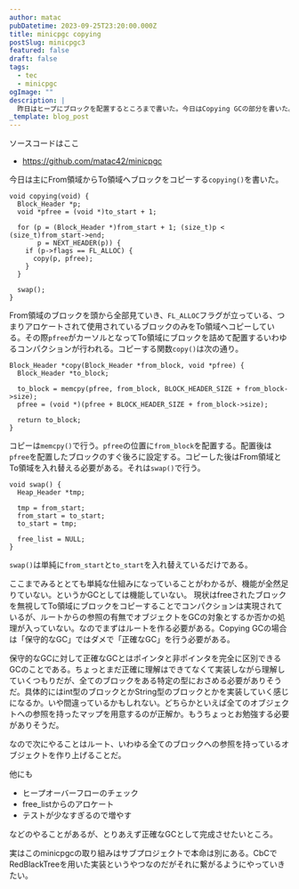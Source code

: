 ```yaml
---
author: matac
pubDatetime: 2023-09-25T23:20:00.000Z
title: minicpgc copying
postSlug: minicpgc3
featured: false
draft: false
tags:
  - tec
  - minicpgc
ogImage: ""
description: |
  昨日はヒープにブロックを配置するところまで書いた。今日はCopying GCの部分を書いた。
_template: blog_post
---
```


ソースコードはここ

- https://github.com/matac42/minicpgc

今日は主にFrom領域からTo領域へブロックをコピーする`copying()`を書いた。

```
void copying(void) {
  Block_Header *p;
  void *pfree = (void *)to_start + 1;

  for (p = (Block_Header *)from_start + 1; (size_t)p < (size_t)from_start->end;
       p = NEXT_HEADER(p)) {
    if (p->flags == FL_ALLOC) {
      copy(p, pfree);
    }
  }

  swap();
}
```

From領域のブロックを頭から全部見ていき、`FL_ALLOC`フラグが立っている、つまりアロケートされて使用されているブロックのみをTo領域へコピーしている。その際`pfree`がカーソルとなってTo領域にブロックを詰めて配置するいわゆるコンパクションが行われる。コピーする関数`copy()`は次の通り。

```
Block_Header *copy(Block_Header *from_block, void *pfree) {
  Block_Header *to_block;

  to_block = memcpy(pfree, from_block, BLOCK_HEADER_SIZE + from_block->size);
  pfree = (void *)(pfree + BLOCK_HEADER_SIZE + from_block->size);

  return to_block;
}
```

コピーは`memcpy()`で行う。`pfree`の位置に`from_block`を配置する。配置後は`pfree`を配置したブロックのすぐ後ろに設定する。コピーした後はFrom領域とTo領域を入れ替える必要がある。それは`swap()`で行う。

```
void swap() {
  Heap_Header *tmp;

  tmp = from_start;
  from_start = to_start;
  to_start = tmp;

  free_list = NULL;
}
```

`swap()`は単純に`from_start`と`to_start`を入れ替えているだけである。

ここまでみるととても単純な仕組みになっていることがわかるが、機能が全然足りていない。というかGCとしては機能していない。
現状はfreeされたブロックを無視してTo領域にブロックをコピーすることでコンパクションは実現されているが、ルートからの参照の有無でオブジェクトをGCの対象とするか否かの処理が入っていない。なのでまずはルートを作る必要がある。Copying GCの場合は「保守的なGC」ではダメで「正確なGC」を行う必要がある。

保守的なGCに対して正確なGCとはポインタと非ポインタを完全に区別できるGCのことである。ちょっとまだ正確に理解はできてなくて実装しながら理解していくつもりだが、全てのブロックをある特定の型におさめる必要がありそうだ。具体的にはint型のブロックとかString型のブロックとかを実装していく感じになるか。いや間違っているかもしれない。どちらかといえば全てのオブジェクトへの参照を持ったマップを用意するのが正解か。もうちょっとお勉強する必要がありそうだ。

なので次にやることはルート、いわゆる全てのブロックへの参照を持っているオブジェクトを作り上げることだ。

他にも

- ヒープオーバーフローのチェック
- free_listからのアロケート
- テストが少なすぎるので増やす

などのやることがあるが、とりあえず正確なGCとして完成させたいところ。

実はこのminicpgcの取り組みはサブプロジェクトで本命は別にある。CbCでRedBlackTreeを用いた実装というやつなのだがそれに繋がるようにやっていきたい。

